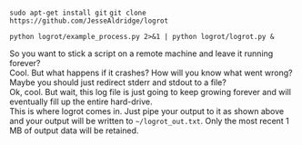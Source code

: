 `sudo apt-get install git`
`git clone https://github.com/JesseAldridge/logrot`

`python logrot/example_process.py 2>&1 | python logrot/logrot.py &`

So you want to stick a script on a remote machine and leave it running forever?  
Cool.  But what happens if it crashes?  How will you know what went wrong?  
Maybe you should just redirect stderr and stdout to a file?  
Ok, cool.  But wait, this log file is just going to keep growing forever and will eventually fill
up the entire hard-drive.  
This is where logrot comes in.  Just pipe your output to it as shown above and your output will
be written to `~/logrot_out.txt`.  Only the most recent 1 MB of output data will be retained.
